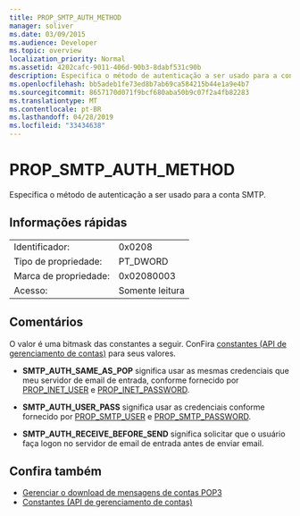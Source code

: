 ```yaml
---
title: PROP_SMTP_AUTH_METHOD
manager: soliver
ms.date: 03/09/2015
ms.audience: Developer
ms.topic: overview
localization_priority: Normal
ms.assetid: 4202cafc-9011-406d-90b3-8dabf531c90b
description: Especifica o método de autenticação a ser usado para a conta SMTP.
ms.openlocfilehash: bb5adeb1fe73ed8b7ab69ca584215b44e1a9e4b7
ms.sourcegitcommit: 8657170d071f9bcf680aba50b9c07f2a4fb82283
ms.translationtype: MT
ms.contentlocale: pt-BR
ms.lasthandoff: 04/28/2019
ms.locfileid: "33434638"
---
```

# <a name="propsmtpauthmethod"></a>PROP_SMTP_AUTH_METHOD

Especifica o método de autenticação a ser usado para a conta SMTP.
  
## <a name="quick-info"></a>Informações rápidas

|||
|:-----|:-----|
|Identificador:  <br/> |0x0208  <br/> |
|Tipo de propriedade:  <br/> |PT_DWORD  <br/> |
|Marca de propriedade:  <br/> |0x02080003  <br/> |
|Acesso:  <br/> |Somente leitura  <br/> |
   
## <a name="remarks"></a>Comentários

O valor é uma bitmask das constantes a seguir. ConFira [constantes (API de gerenciamento de contas)](constants-account-management-api.md) para seus valores. 
  
- **SMTP_AUTH_SAME_AS_POP** significa usar as mesmas credenciais que meu servidor de email de entrada, conforme fornecido por [PROP_INET_USER](prop_inet_user.md) e [PROP_INET_PASSWORD](prop_inet_password.md).
    
- **SMTP_AUTH_USER_PASS** significa usar as credenciais conforme fornecido por [PROP_SMTP_USER](prop_smtp_user.md) e [PROP_SMTP_PASSWORD](prop_smtp_password.md).
    
- **SMTP_AUTH_RECEIVE_BEFORE_SEND** significa solicitar que o usuário faça logon no servidor de email de entrada antes de enviar email. 
    
## <a name="see-also"></a>Confira também

- [Gerenciar o download de mensagens de contas POP3](managing-message-downloads-for-pop3-accounts.md)  
- [Constantes (API de gerenciamento de contas)](constants-account-management-api.md)

